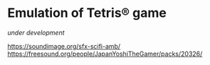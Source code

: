 # Emulation of Tetris® game
_under development_

https://soundimage.org/sfx-scifi-amb/
https://freesound.org/people/JapanYoshiTheGamer/packs/20326/